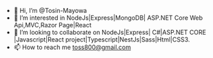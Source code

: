 - 👋 Hi, I’m @Tosin-Mayowa
- 👀 I’m interested in NodeJs|Express|MongoDB| ASP.NET Core Web Api,MVC,Razor Page|React
- 💞️ I’m looking to collaborate on NodeJs|Express| C#|ASP.NET CORE |Javascript|React project|Typescript|NestJs|Sass|Html|CSS3.
- 📫 How to reach me toss800@gmail.com

<!---
Tosin-Mayowa/Tosin-Mayowa is a ✨ special ✨ repository because its `README.md` (this file) appears on your GitHub profile.
You can click the Preview link to take a look at your changes.
--->
